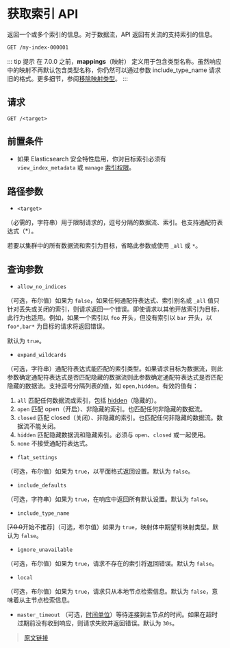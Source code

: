 # 获取索引 API

返回一个或多个索引的信息。对于数据流，API 返回有关流的支持索引的信息。

```bash
GET /my-index-000001
```

::: tip 提示
在 7.0.0 之前，**mappings**（映射） 定义用于包含类型名称。虽然响应中的映射不再默认包含类型名称，你仍然可以通过参数 include_type_name 请求旧的格式。更多细节，参阅[移除映射类型](/mapping/removal_of_mapping_types)。
:::

## 请求

`GET /<target>`

## 前置条件

- 如果 Elasticsearch 安全特性启用，你对目标索引必须有 `view_index_metadata` 或 `manage` [索引权限](/secure_the_elastic_statck/user_authorization/security_privileges#索引权限)。

## 路径参数

- `<target>`

（必需的，字符串）用于限制请求的，逗号分隔的数据流、索引。也支持通配符表达式（*）。

若要以集群中的所有数据流和索引为目标，省略此参数或使用 `_all` 或 `*`。

## 查询参数

- `allow_no_indices`

（可选，布尔值）如果为 `false`，如果任何通配符表达式、索引别名或 `_all` 值只针对丢失或关闭的索引，则请求返回一个错误。即使请求以其他开放索引为目标，此行为也适用。例如，如果一个索引以 `foo` 开头，但没有索引以 `bar` 开头，以 `foo*,bar*` 为目标的请求将返回错误。

默认为 `true`。

- `expand_wildcards`

（可选，字符串）通配符表达式能匹配的索引类型。如果请求目标为数据流，则此参数确定通配符表达式是否匹配隐藏的数据流则此参数确定通配符表达式是否匹配隐藏的数据流。支持逗号分隔列表的值，如 `open,hidden`。有效的值有：

1. `all`
匹配任何数据流或索引，包括 [hidden](/rest_apis/api_convention/multi_target_syntax#隐藏数据流和索引)（隐藏的）。
2. `open`
匹配 open（开启）、非隐藏的索引。也匹配任何非隐藏的数据流。
3. `closed`
匹配 closed（关闭）、非隐藏的索引。也匹配任何非隐藏的数据流。数据流不能关闭。
4. `hidden`
匹配隐藏数据流和隐藏索引。必须与 `open`、`closed` 或一起使用。
5. `none`
不接受通配符表达式。

- `flat_settings`

（可选，布尔值）如果为 `true`，以平面格式返回设置。默认为 `false`。

- `include_defaults`

（可选，字符串）如果为 `true`，在响应中返回所有默认设置。默认为 `false`。

- `include_type_name`

[~~7.0.0~~开始不推荐]（可选，布尔值）如果为 `true`，映射体中期望有映射类型。默认为 `false`。

- `ignore_unavailable`

（可选，布尔值）如果为 `true`，请求不存在的索引将返回错误。默认为 `false`。

- `local`

（可选，布尔值）如果为 `true`，请求只从本地节点检索信息。默认为 `false`，意味着从主节点检索信息。

- `master_timeout`
（可选，[时间单位](/rest_apis/api_convention/common_options#时间单位)）等待连接到主节点的时间。如果在超时过期前没有收到响应，则请求失败并返回错误。默认为 `30s`。

> [原文链接](https://www.elastic.co/guide/en/elasticsearch/reference/current/indices-get-index.html)
